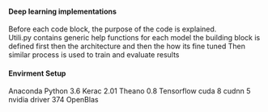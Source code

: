 #### Deep learning implementations ####  

Before each code block, the purpose of the code is explained.  
Utili.py contains generic help functions for each model the building block is defined first then the architecture and then the how its fine tuned  Then similar process is used to train and evaluate results

#### Envirment Setup ####
Anaconda Python 3.6
Kerac 2.01
Theano 0.8
Tensorflow
cuda 8
cudnn 5
nvidia driver 374
OpenBlas